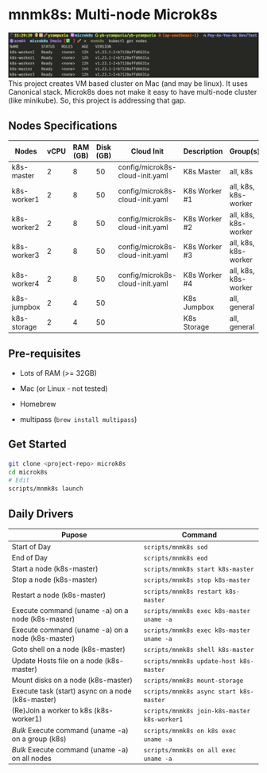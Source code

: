 # mnmk8s: Multi-node Microk8s


![K8s get node output](docs/screenshot.png)
This project creates VM based cluster on Mac (and may be linux). It uses Canonical stack.
Microk8s does not make it easy to have multi-node cluster (like minikube). So, this project is addressing that gap.

## Nodes Specifications

| Nodes       | vCPU | RAM (GB) | Disk (GB) | Cloud Init                      | Description   | Group(s)             |
| ----------- | ---- | -------- | --------- | ------------------------------- | ------------- | -------------------- |
| k8s-master  | 2    | 8        | 50        | config/microk8s-cloud-init.yaml | K8s Master    | all, k8s             |
| k8s-worker1 | 2    | 8        | 50        | config/microk8s-cloud-init.yaml | K8s Worker #1 | all, k8s, k8s-worker |
| k8s-worker2 | 2    | 8        | 50        | config/microk8s-cloud-init.yaml | K8s Worker #2 | all, k8s, k8s-worker |
| k8s-worker3 | 2    | 8        | 50        | config/microk8s-cloud-init.yaml | K8s Worker #3 | all, k8s, k8s-worker |
| k8s-worker4 | 2    | 8        | 50        | config/microk8s-cloud-init.yaml | K8s Worker #4 | all, k8s, k8s-worker |
| k8s-jumpbox | 2    | 4        | 50        |                                 | K8s Jumpbox   | all, general         |
| k8s-storage | 2    | 4        | 50        |                                 | K8s Storage   | all, general         |

## Pre-requisites

- Lots of RAM (>= 32GB)

- Mac (or Linux - not tested)

- Homebrew

- multipass (`brew install multipass`)

## Get Started

```bash
git clone <project-repo> microk8s
cd microk8s
# Edit
scripts/mnmk8s launch
```

## Daily Drivers

| Pupose                                             | Command                                      |
| -------------------------------------------------- | -------------------------------------------- |
| Start of Day                                       | `scripts/mnmk8s sod`                         |
| End of Day                                         | `scripts/mnmk8s eod`                         |
| Start a node (k8s-master)                          | `scripts/mnmk8s start k8s-master`            |
| Stop a node (k8s-master)                           | `scripts/mnmk8s stop k8s-master`             |
| Restart a node (k8s-master)                        | `scripts/mnmk8s restart k8s-master`          |
| Execute command (uname -a) on a node (k8s-master)  | `scripts/mnmk8s exec k8s-master uname -a`    |
| Execute command (uname -a) on a node (k8s-master)  | `scripts/mnmk8s exec k8s-master uname -a`    |
| Goto shell on a node (k8s-master)                  | `scripts/mnmk8s shell k8s-master`            |
| Update Hosts file on a node (k8s-master)           | `scripts/mnmk8s update-host k8s-master`      |
| Mount disks on a node (k8s-master)                 | `scripts/mnmk8s mount-storage`               |
| Execute task (start) async on a node (k8s-master)  | `scripts/mnmk8s async start k8s-master`      |
| (Re)Join a worker to k8s (k8s-worker1)             | `scripts/mnmk8s join-k8s-master k8s-worker1` |
| _Bulk_ Execute command (uname -a) on a group (k8s) | `scripts/mnmk8s on k8s exec uname -a`        |
| _Bulk_ Execute command (uname -a) on all nodes     | `scripts/mnmk8s on all exec uname -a`        |
